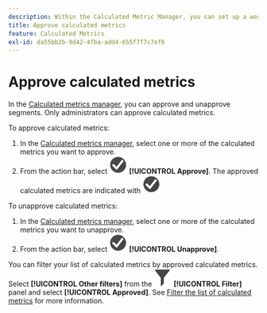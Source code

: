 ```yaml
---
description: Within the Calculated Metric Manager, you can set up a workflow that includes approving metrics for various levels of application and for specific departments or groups.
title: Approve calculated metrics
feature: Calculated Metrics
exl-id: da55bb2b-9d42-4fba-add4-655f7f7c7ef6
---
```

# Approve calculated metrics

In the [Calculated metrics manager](cm-manager.md), you can approve and unapprove segments. Only administrators can approve calculated metrics.

To approve calculated metrics:

1. In the [Calculated metrics manager](cm-approving.md), select one or more of the calculated metrics you want to approve.
1. From the action bar, select ![CheckmarkCircle](/help/assets/icons/CheckmarkCircle.svg) **[!UICONTROL Approve]**. The approved calculated metrics are indicated with ![CheckmarkCircle](/help/assets/icons/CheckmarkCircle.svg)
   
To unapprove calculated metrics:

1. In the [Calculated metrics manager](cm-approving.md), select one or more of the calculated metrics you want to unapprove.
1. From the action bar, select ![CheckmarkCircle](/help/assets/icons/CheckmarkCircle.svg) **[!UICONTROL Unapprove]**.
   

You can filter your list of calculated metrics by approved calculated metrics. Select **[!UICONTROL Other filters]** from the ![Filter](/help/assets/icons/Filter.svg) **[!UICONTROL Filter]** panel and select **[!UICONTROL Approved]**. See [Filter the list of calculated metrics](/help/components/calc-metrics/cm-workflow/cm-filter.md) for more information.
